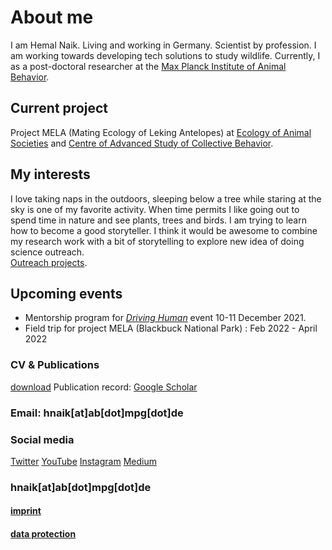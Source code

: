 # About me  
I am Hemal Naik. Living and working in Germany. Scientist by profession. 
I am working towards developing tech solutions to study wildlife. 
Currently, I as a post-doctoral researcher at the [Max Planck Institute of Animal Behavior](https://www.ab.mpg.de/). 

## Current project
Project MELA (Mating Ecology of Leking Antelopes) at [Ecology of Animal Societies](https://www.ab.mpg.de/crofoot) and [Centre of Advanced Study of Collective Behavior](https://www.exc.uni-konstanz.de/collective-behaviour/).

## My interests
I love taking naps in the outdoors, sleeping below a tree while staring at the sky is one of my favorite activity. 
When time permits I like going out to spend time in nature and see plants, trees and birds. I am trying to learn how to become a good storyteller. 
I think it would be awesome to combine my research work with a bit of storytelling to explore new idea of doing science outreach.  
[Outreach projects](/docs/about/outreach). 

## Upcoming events   
- Mentorship program for [_Driving Human_](https://drivingthehuman.com/) event 10-11 December 2021.
- Field trip for project MELA (Blackbuck National Park) : Feb 2022 - April 2022

### CV & Publications 
[download](/cv/Resume.pdf) 
Publication record: [Google Scholar](https://scholar.google.de/citations?user=iWIresYAAAAJ&hl=en)

### Email: hnaik[at]ab[dot]mpg[dot]de

### Social media
[Twitter](https://twitter.com/hmnaik) [YouTube](https://www.youtube.com/channel/UCFERZcpt3g0wQzTgtil1HIA?view_as=subscriber)  [Instagram](https://www.instagram.com/walking_naik/?hl=en)  [Medium](https://medium.com/@hemalnaik)

### hnaik[at]ab[dot]mpg[dot]de

#### [imprint](/docs/about/imprint) 
#### [data protection](/docs/about/dataprotection) 
